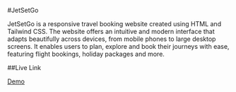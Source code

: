#JetSetGo


JetSetGo is a responsive travel booking website created using HTML and Tailwind CSS. 
The website offers an intuitive and modern interface that adapts beautifully across devices, from mobile phones to large desktop screens. 
It enables users to plan, explore and book their journeys with ease, featuring flight bookings, holiday packages and more.

##Live Link

[Demo](https://spiffy-sunflower-f53148.netlify.app/)
